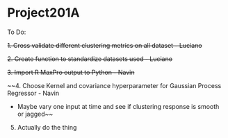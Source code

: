 # Project201A
To Do:

~~1. Cross validate different clustering metrics on all dataset - Luciano~~

~~2. Create function to standardize datasets used - Luciano~~

~~3. Import R MaxPro output to Python - Navin~~

~~4. Choose Kernel and covariance hyperparameter for Gaussian Process Regressor - Navin
   - Maybe vary one input at time and see if clustering response is smooth or jagged~~

5. Actually do the thing
